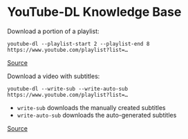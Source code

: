 # YouTube-DL Knowledge Base

Download a portion of a playlist:

`youtube-dl --playlist-start 2 --playlist-end 8 https://www.youtube.com/playlist?list=…`

[Source](https://askubuntu.com/a/1074699)

Download a video with subtitles:

`youtube-dl --write-sub --write-auto-sub https://www.youtube.com/playlist?list=…`

- `write-sub` downloads the manually created subtitles
- `write-auto-sub` downloads the auto-generated subtitles

[Source](https://superuser.com/a/927532/490452)
